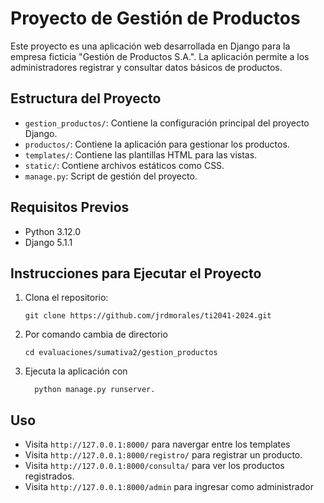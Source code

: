 # Proyecto de Gestión de Productos

Este proyecto es una aplicación web desarrollada en Django para la empresa ficticia "Gestión de Productos S.A.". La aplicación permite a los administradores registrar y consultar datos básicos de productos.

## Estructura del Proyecto

- `gestion_productos/`: Contiene la configuración principal del proyecto Django.
- `productos/`: Contiene la aplicación para gestionar los productos.
- `templates/`: Contiene las plantillas HTML para las vistas.
- `static/`: Contiene archivos estáticos como CSS.
- `manage.py`: Script de gestión del proyecto.

## Requisitos Previos

- Python 3.12.0 
- Django 5.1.1 

## Instrucciones para Ejecutar el Proyecto

1. Clona el repositorio:

       git clone https://github.com/jrdmorales/ti2041-2024.git

2. Por comando cambia de directorio

       cd evaluaciones/sumativa2/gestion_productos
   
3. Ejecuta la aplicación con 
               
         python manage.py runserver.

## Uso
- Visita `http://127.0.0.1:8000/` para navergar entre los templates
- Visita `http://127.0.0.1:8000/registro/` para registrar un producto.
- Visita `http://127.0.0.1:8000/consulta/` para ver los productos registrados.
- Visita `http://127.0.0.1:8000/admin` para ingresar como administrador 



